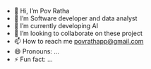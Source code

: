 - 👋 Hi, I’m Pov Ratha
- 👀 I’m Software developer and data analyst
- 🌱 I’m currently developing AI
- 💞️ I’m looking to collaborate on these project
- 📫 How to reach me povrathapp@gmail.com
- 😄 Pronouns: ...
- ⚡ Fun fact: ...

<!---
Rathapp/Rathapp is a ✨ special ✨ repository because its `README.md` (this file) appears on your GitHub profile.
You can click the Preview link to take a look at your changes.
--->
